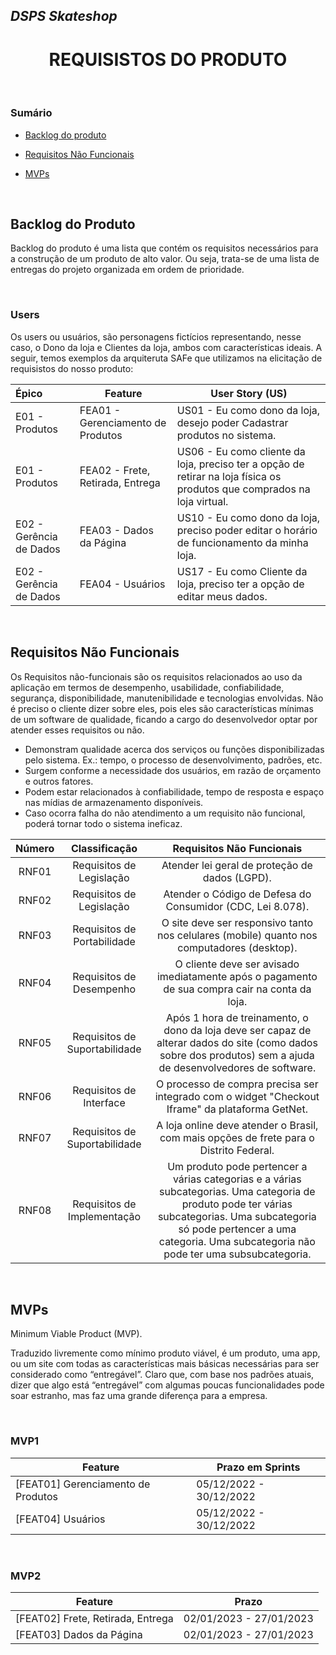 ## _**DSPS Skateshop**_
<h1 align="center"><b>REQUISISTOS DO PRODUTO</b></h1>

<br>

### **Sumário**
 - [Backlog do produto](#backlog-do-produto)
    
 - [Requisitos Não Funcionais](#requisistos-nao-funcionais)

 - [MVPs](#mvp-produto) 
   
<br>

## Backlog do Produto

Backlog do produto é uma lista que contém os requisitos necessários para a construção de um produto de alto valor. Ou seja, trata-se de uma lista de entregas do projeto organizada em ordem de prioridade.

<br>

### Users

Os users ou usuários, são personagens fictícios representando, nesse caso, o Dono da loja e Clientes da loja, ambos com características ideais.
A seguir, temos exemplos da arquiteruta SAFe que utilizamos na elicitação de requisistos do nosso produto:

| Épico | Feature | User Story (US) |
:--------|---------|-------------|
| E01 - Produtos | FEA01 - Gerenciamento de Produtos | US01 - Eu como dono da loja, desejo poder Cadastrar produtos no sistema. | 
| E01 - Produtos | FEA02 - Frete, Retirada, Entrega | US06 - Eu como cliente da loja, preciso ter a opção de retirar na loja física os produtos que comprados na loja virtual. |
| E02 - Gerência de Dados | FEA03 - Dados da Página | US10 - Eu como dono da loja, preciso poder editar o horário de funcionamento da minha loja. |
| E02 - Gerência de Dados | FEA04 - Usuários | US17 - Eu como Cliente da loja, preciso ter a opção de editar meus dados. |

<br>

## Requisitos Não Funcionais

Os Requisitos não-funcionais são os requisitos relacionados ao uso da aplicação em termos de desempenho, usabilidade, confiabilidade, segurança, disponibilidade, manutenibilidade e tecnologias envolvidas. Não é preciso o cliente dizer sobre eles, pois eles são características mínimas de um software de qualidade, ficando a cargo do desenvolvedor optar por atender esses requisitos ou não.

- Demonstram qualidade acerca dos serviços ou funções disponibilizadas pelo sistema. Ex.: tempo, o processo de desenvolvimento, padrões, etc.
- Surgem conforme a necessidade dos usuários, em razão de orçamento e outros fatores.
- Podem estar relacionados à confiabilidade, tempo de resposta e espaço nas mídias de armazenamento disponíveis.
- Caso ocorra falha do não atendimento a um requisito não funcional, poderá tornar todo o sistema ineficaz.

Número | Classificação | Requisitos Não Funcionais
:---------: |  :-------: |  :-------:
RNF01 | Requisitos de Legislação | Atender lei geral de proteção de dados (LGPD).
RNF02 | Requisitos de Legislação | Atender o Código de Defesa do Consumidor (CDC, Lei 8.078).
RNF03 | Requisitos de Portabilidade |O site deve ser responsivo tanto nos celulares (mobile) quanto nos computadores (desktop).
RNF04 | Requisitos de Desempenho | O cliente deve ser avisado imediatamente após o pagamento de sua compra cair na conta da loja.
RNF05 | Requisitos de Suportabilidade | Após 1 hora de treinamento, o dono da loja deve ser capaz de alterar dados do site (como dados sobre dos produtos) sem a ajuda de desenvolvedores de software.
RNF06 | Requisitos de Interface | O processo de compra precisa ser integrado com o widget "Checkout Iframe" da plataforma GetNet.
RNF07 | Requisitos de Suportabilidade | A loja online deve atender o Brasil, com mais opções de frete para o Distrito Federal.
RNF08 | Requisitos de Implementação | Um produto pode pertencer a várias categorias e a várias subcategorias. Uma categoria de produto pode ter várias subcategorias. Uma subcategoria só pode pertencer a uma categoria. Uma subcategoria não pode ter uma subsubcategoria.

<br>

## MVPs

Minimum Viable Product (MVP).

Traduzido livremente como mínimo produto viável, é um produto, uma app, ou um site com todas as características mais básicas necessárias para ser considerado como “entregável”. Claro que, com base nos padrões atuais, dizer que algo está “entregável” com algumas poucas funcionalidades pode soar estranho, mas faz uma grande diferença para a empresa.

<br>

### MVP1

| Feature | Prazo em Sprints |
|---------|----------------------|
| [FEAT01] Gerenciamento de Produtos | 05/12/2022 - 30/12/2022 |
| [FEAT04] Usuários | 05/12/2022 - 30/12/2022 |

<br>

### MVP2

| Feature | Prazo |
|---------|----------------------|
| [FEAT02] Frete, Retirada, Entrega | 02/01/2023 - 27/01/2023 |
| [FEAT03] Dados da Página | 02/01/2023 - 27/01/2023 |

<br>


  


